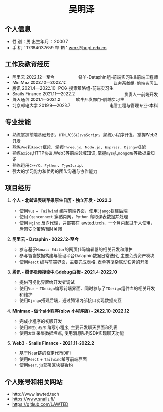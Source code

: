 <center>
  <h1>吴明泽</h1>
</center>

## 个人信息 

* 性 别：男                                 出生年月 ：2000.7  
* 手 机：17364037659             邮 箱：wmz@bupt.edu.cn

## 工作及教育经历

* 阿里云                                             2022.12—至今  <span style="float:right;">瓴羊-Dataphin组-前端实习生&前端工程师</span>
* MiniMax                                         2022.10—2022.12  <span style="float:right;">业务系统组-前端实习生</span>
* 腾讯                                                 2021.4—2022.10  <span style="float:right;">PCG-搜索策略组-前端实习生</span>
* Snails Finance                               2021.11—2022.2 <span style="float:right;">负责人--前端开发 </span>
* 烽火通信                                         2021.1—2021.2 <span style="float:right;">软件开发部门-前端实习生 </span>
* 北京邮电大学                                 2019.9—2023.7  <span style="float:right;">电信工程与管理专业-本科 </span>

## 专业技能

* 熟练掌握前端基础知识，`HTML`/`CSS`/`JavaScript`，熟练小程序开发，掌握Web3开发
* 熟练`Vue`和`React`框架，掌握`Three.js`、`Node.js`、`Express`、`Django`框架
* 熟练`axios`,HTTP协议,Web3等前端领域知识, 掌握`mysql`,`mongoDB`等数据库知识
* 熟练运用`C++/C`、`Python`、`TypeScript`
* 强大的学习能力和优秀的团队沟通与协作能力

## 项目经历

1. **个人 - 北邮课表转苹果原生日历 - 独立开发 - 2022.3**
   
   * 使用`Vue` +` Tailwind` 编写前端界面，使用`Django`搭建后端
   * 使用 `Openconnect` 穿透内网，`Python` 爬取课表数据并处理
   * 使用 `Nginx` 反向代理，并部署在 [lawted.tech](lawted.tech)，一个月内超过千人使用，后因安全策略暂时关闭
2. **阿里云 - Dataphin - 2022.12-至今**
   * 参与基于`Monaco Editor`的网页代码编辑器的相关开发和维护
   * 参与智能数据构建与管理平台Dataphin数据日常迭代, 主要负责资产模块
   * 使用`React` 编写前端界面，主要完成表格, 表单等复杂联动任务的开发
   
2. **腾讯 - 腾讯视频搜索中心debug白板 - 2021.4-2022.10**
   * 提供可视化界面给开发者调试
   * 使用`Vue` + `TDesign`编写前端界面，同时参与了`TDesign`组件库的相关开发和维护
   * 使用`Django`搭建后端，通过腾讯内部接口实现数据交互

3. **Minimax - 做个ai小程序(glow 小程序版) - 2022.10-2022.12**
   * 完成小程序的初版开发
   * 使用`原生小程序` 编写小程序, 主要开发聊天界面和列表
   * 使用`友盟` 采集数据埋点, 使用消息队列SDK实现聊天功能 
   
4. **Web3 - Snails Finance - 2021.11-2022.2**
   * 基于Near链的稳定代币DiFi
   * 使用`React` + `Tailwind`编写前端界面
   * 使用`Near.js`部署区块链合约

## 个人账号和相关网站
* http://www.lawted.tech
* https://www.snails.fi/
* https://github.com/LAWTED

